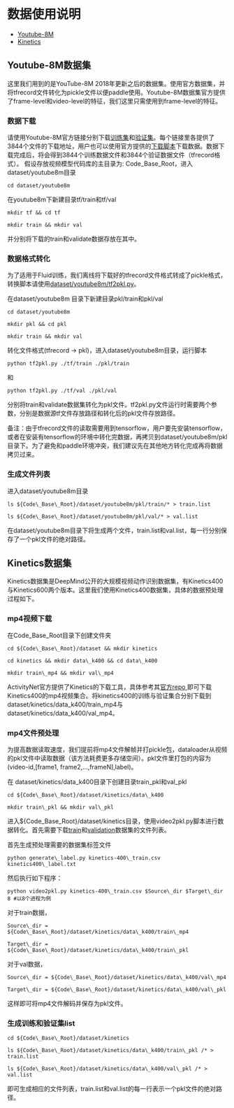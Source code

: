 # 数据使用说明

- [Youtube-8M](#Youtube-8M数据集)
- [Kinetics](#Kinetics数据集)

## Youtube-8M数据集
这里我们用到的是YouTube-8M 2018年更新之后的数据集。使用官方数据集，并将tfrecord文件转化为pickle文件以便paddle使用。Youtube-8M数据集官方提供了frame-level和video-level的特征，我们这里只需使用到frame-level的特征。

### 数据下载
请使用Youtube-8M官方链接分别下载[训练集](http://us.data.yt8m.org/2/frame/train/index.html)和[验证集](http://us.data.yt8m.org/2/frame/validate/index.html)。每个链接里各提供了3844个文件的下载地址，用户也可以使用官方提供的[下载脚本](https://research.google.com/youtube8m/download.html)下载数据。数据下载完成后，将会得到3844个训练数据文件和3844个验证数据文件（tfrecord格式）。
假设存放视频模型代码库的主目录为: Code\_Base\_Root，进入dataset/youtube8m目录

    cd dataset/youtube8m

在youtube8m下新建目录tf/train和tf/val

    mkdir tf && cd tf

    mkdir train && mkdir val

并分别将下载的train和validate数据存放在其中。

### 数据格式转化

为了适用于Fluid训练，我们离线将下载好的tfrecord文件格式转成了pickle格式，转换脚本请使用[dataset/youtube8m/tf2pkl.py](./youtube8m/tf2pkl.py)。

在dataset/youtube8m 目录下新建目录pkl/train和pkl/val

    cd dataset/youtube8m

    mkdir pkl && cd pkl

    mkdir train && mkdir val


转化文件格式(tfrecord -> pkl)，进入dataset/youtube8m目录，运行脚本

    python tf2pkl.py ./tf/train ./pkl/train

和

    python tf2pkl.py ./tf/val ./pkl/val

分别将train和validate数据集转化为pkl文件。tf2pkl.py文件运行时需要两个参数，分别是数据源tf文件存放路径和转化后的pkl文件存放路径。

备注：由于tfrecord文件的读取需要用到tensorflow，用户要先安装tensorflow，或者在安装有tensorflow的环境中转化完数据，再拷贝到dataset/youtube8m/pkl目录下。为了避免和paddle环境冲突，我们建议先在其他地方转化完成再将数据拷贝过来。

### 生成文件列表

进入dataset/youtube8m目录

    ls ${Code\_Base\_Root}/dataset/youtube8m/pkl/train/* > train.list

    ls ${Code\_Base\_Root}/dataset/youtube8m/pkl/val/* > val.list

在dataset/youtube8m目录下将生成两个文件，train.list和val.list，每一行分别保存了一个pkl文件的绝对路径。

## Kinetics数据集

Kinetics数据集是DeepMind公开的大规模视频动作识别数据集，有Kinetics400与Kinetics600两个版本。这里我们使用Kinetics400数据集，具体的数据预处理过程如下。

### mp4视频下载
在Code\_Base\_Root目录下创建文件夹

    cd ${Code\_Base\_Root}/dataset && mkdir kinetics

    cd kinetics && mkdir data\_k400 && cd data\_k400

    mkdir train\_mp4 && mkdir val\_mp4

ActivityNet官方提供了Kinetics的下载工具，具体参考其[官方repo ](https://github.com/activitynet/ActivityNet/tree/master/Crawler/Kinetics)即可下载Kinetics400的mp4视频集合。将kinetics400的训练与验证集合分别下载到dataset/kinetics/data\_k400/train\_mp4与dataset/kinetics/data\_k400/val\_mp4。

### mp4文件预处理

为提高数据读取速度，我们提前将mp4文件解帧并打pickle包，dataloader从视频的pkl文件中读取数据（该方法耗费更多存储空间）。pkl文件里打包的内容为(video-id,[frame1, frame2,...,frameN],label)。

在 dataset/kinetics/data\_k400目录下创建目录train\_pkl和val\_pkl

    cd ${Code\_Base\_Root}/dataset/kinetics/data\_k400

    mkdir train\_pkl && mkdir val\_pkl

进入${Code\_Base\_Root}/dataset/kinetics目录，使用video2pkl.py脚本进行数据转化。首先需要下载[train](https://github.com/activitynet/ActivityNet/tree/master/Crawler/Kinetics/data/kinetics-400_train.csv)和[validation](https://github.com/activitynet/ActivityNet/tree/master/Crawler/Kinetics/data/kinetics-400_val.csv)数据集的文件列表。

首先生成预处理需要的数据集标签文件

    python generate\_label.py kinetics-400\_train.csv kinetics400\_label.txt

然后执行如下程序：

    python video2pkl.py kinetics-400\_train.csv $Source\_dir $Target\_dir  8 #以8个进程为例

对于train数据，

    Source\_dir = ${Code\_Base\_Root}/dataset/kinetics/data\_k400/train\_mp4

    Target\_dir = ${Code\_Base\_Root}/dataset/kinetics/data\_k400/train\_pkl

对于val数据，

    Source\_dir = ${Code\_Base\_Root}/dataset/kinetics/data\_k400/val\_mp4

    Target\_dir = ${Code\_Base\_Root}/dataset/kinetics/data\_k400/val\_pkl

这样即可将mp4文件解码并保存为pkl文件。

### 生成训练和验证集list

    cd ${Code\_Base\_Root}/dataset/kinetics

    ls ${Code\_Base\_Root}/dataset/kinetics/data\_k400/train\_pkl /* > train.list

    ls ${Code\_Base\_Root}/dataset/kinetics/data\_k400/val\_pkl /* > val.list


即可生成相应的文件列表，train.list和val.list的每一行表示一个pkl文件的绝对路径。

